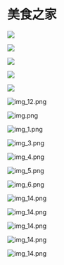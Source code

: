 # 美食之家

![](./assets/food-1636880703793.png)

![](./assets/food-1636880720845.png)

![](./assets/food-1636880728973.png)

![](./assets/food-1636880736011.png)

![](./assets/food-1636880743432.png)

![img_12.png](./0.jpeg)

![img.png](./1.jpeg)

![img_1.png](./3.jpeg)

![img_3.png](./5.jpeg)

![img_4.png](./6.jpeg)

![img_5.png](./7.jpeg)

![img_6.png](./8.jpeg)

![img_14.png](./a.jpeg)

![img_14.png](./b.jpeg)

![img_14.png](./c.jpeg)

![img_14.png](./d.jpeg)

![img_14.png](./e.jpeg)
